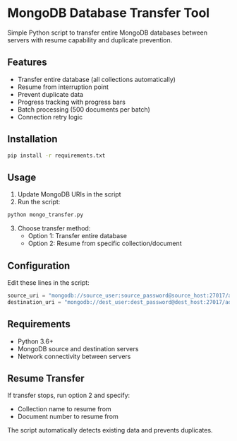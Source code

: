 # MongoDB Database Transfer Tool

Simple Python script to transfer entire MongoDB databases between servers with resume capability and duplicate prevention.

## Features

* Transfer entire database (all collections automatically)
* Resume from interruption point
* Prevent duplicate data
* Progress tracking with progress bars
* Batch processing (500 documents per batch)
* Connection retry logic

## Installation

```bash
pip install -r requirements.txt
```

## Usage

1. Update MongoDB URIs in the script
2. Run the script:

```bash
python mongo_transfer.py
```

3. Choose transfer method:
   * Option 1: Transfer entire database
   * Option 2: Resume from specific collection/document

## Configuration

Edit these lines in the script:

```python
source_uri = "mongodb://source_user:source_password@source_host:27017/admin"
destination_uri = "mongodb://dest_user:dest_password@dest_host:27017/admin"
```

## Requirements

* Python 3.6+
* MongoDB source and destination servers
* Network connectivity between servers

## Resume Transfer

If transfer stops, run option 2 and specify:

* Collection name to resume from
* Document number to resume from

The script automatically detects existing data and prevents duplicates.
